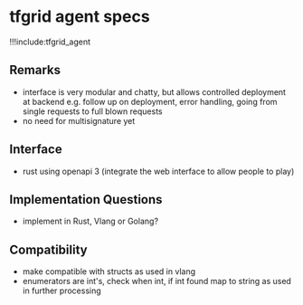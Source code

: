 # tfgrid agent specs

!!!include:tfgrid_agent

## Remarks

- interface is very modular and chatty, but allows controlled deployment at backend e.g. follow up on deployment, error handling, going from single requests to full blown requests
- no need for multisignature yet

## Interface

- rust using openapi 3 (integrate the web interface to allow people to play)

## Implementation Questions

- implement in Rust, Vlang or Golang?


## Compatibility

- make compatible with structs as used in vlang
- enumerators are int's, check when int, if int found map to string as used in further processing

